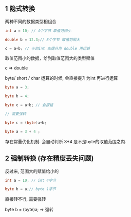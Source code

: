 
## 1 隐式转换

两种不同的数据类型相组合
```java
int a = 10; // 4个字节 取值范围小

double b = 12.3;// 8个字节 取值范围大

c = a+b; // 小的int 先提升为 double 再运算
```

取值范围小的数据，给到取值范围大的类型赋值

c => double

byte/ short / char 运算的时候, 会直接提升为int 再进行运算

```java
byte a = 3;

byte b = 4;

byte c = a+b; // 会报错

// 需要强转

byte c = (byte)a+b;

byte a = 3 + 4 ;
```

存在常量优化机制. 会自动判断 3+4 是不是byte的取值范围之内.

## 2 强制转换 (存在精度丢失问题)

反过来, 范围大的赋值给小的
```java
int a = 10; // int 4字节

byte b = a;// byte 1字节
```


直接转不行, 需要强转

byte b = (byte)a; => 强转